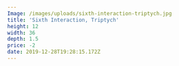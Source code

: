```yaml
---
Image: /images/uploads/sixth-interaction-triptych.jpg
title: 'Sixth Interaction, Triptych'
height: 12
width: 36
depth: 1.5
price: -2
date: 2019-12-28T19:28:15.172Z
---
```


